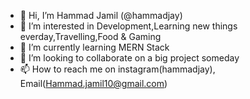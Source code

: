 - 👋 Hi, I’m Hammad Jamil (@hammadjay)
- 👀 I’m interested in Development,Learning new things everday,Travelling,Food & Gaming
- 🌱 I’m currently learning MERN Stack
- 💞️ I’m looking to collaborate on a big project someday
- 📫 How to reach me on instagram(hammadjay), Email(Hammad.jamil10@gmail.com)

<!---
hammadjay/hammadjay is a ✨ special ✨ repository because its `README.md` (this file) appears on your GitHub profile.
You can click the Preview link to take a look at your changes.
--->
